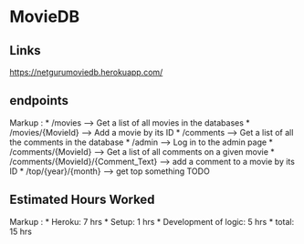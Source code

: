 # MovieDB

## Links ##
https://netgurumoviedb.herokuapp.com/

## endpoints ## 
Markup :    * /movies  --> Get a list of all movies in the databases
            * /movies/{MovieId} --> Add a movie by its ID
            * /comments --> Get a list of all the comments in the database
            * /admin --> Log in to the admin page
            * /comments/{MovieId} --> Get a list of all comments on a given movie
            * /comments/{MovieId}/{Comment_Text} --> add a comment to a movie by its ID
            * /top/{year}/{month} --> get top something TODO

## Estimated Hours Worked ##
Markup :    * Heroku: 7 hrs
            * Setup: 1 hrs
            * Development of logic: 5 hrs
            * total: 15 hrs